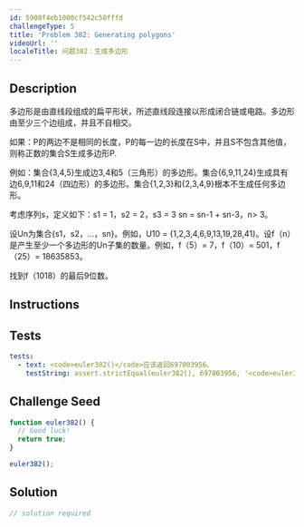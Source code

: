 ```yaml
---
id: 5900f4eb1000cf542c50fffd
challengeType: 5
title: 'Problem 382: Generating polygons'
videoUrl: ''
localeTitle: 问题382：生成多边形
---
```


## Description
<section id="description">多边形是由直线段组成的扁平形状，所述直线段连接以形成闭合链或电路。多边形由至少三个边组成，并且不自相交。 <p>如果：P的两边不是相同的长度，P的每一边的长度在S中，并且S不包含其他值，则称正数的集合S生成多边形P. </p><p>例如：集合{3,4,5}生成边3,4和5（三角形）的多边形。集合{6,9,11,24}生成具有边6,9,11和24（四边形）的多边形。集合{1,2,3}和{2,3,4,9}根本不生成任何多边形。 </p><p>考虑序列s，定义如下：s1 = 1，s2 = 2，s3 = 3 sn = sn-1 + sn-3，n&gt; 3。 </p><p>设Un为集合{s1，s2，...，sn}。例如，U10 = {1,2,3,4,6,9,13,19,28,41}。设f（n）是产生至少一个多边形的Un子集的数量。例如，f（5）= 7，f（10）= 501，f（25）= 18635853。 </p><p>找到f（1018）的最后9位数。 </p></section>

## Instructions
<section id="instructions">
</section>

## Tests
<section id='tests'>

```yml
tests:
  - text: <code>euler382()</code>应该返回697003956。
    testString: assert.strictEqual(euler382(), 697003956, '<code>euler382()</code> should return 697003956.');

```

</section>

## Challenge Seed
<section id='challengeSeed'>

<div id='js-seed'>

```js
function euler382() {
  // Good luck!
  return true;
}

euler382();

```

</div>



</section>

## Solution
<section id='solution'>

```js
// solution required
```
</section>
